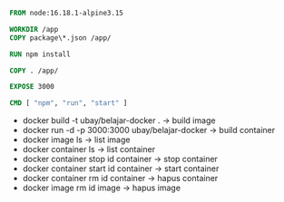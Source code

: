 ```Dockerfile
FROM node:16.18.1-alpine3.15

WORKDIR /app
COPY package\*.json /app/

RUN npm install

COPY . /app/

EXPOSE 3000

CMD [ "npm", "run", "start" ]
```

- docker build -t ubay/belajar-docker . -> build image
- docker run -d -p 3000:3000 ubay/belajar-docker -> build container
- docker image ls -> list image
- docker container ls -> list container
- docker container stop id container -> stop container
- docker container start id container -> start container
- docker container rm id container -> hapus container
- docker image rm id image -> hapus image
